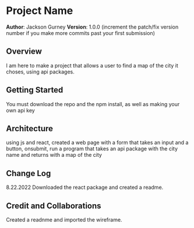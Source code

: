 # Project Name

**Author**: Jackson Gurney
**Version**: 1.0.0 (increment the patch/fix version number if you make more commits past your first submission)

## Overview
I am here to make a project that allows a user to find a map of the city it choses, using api packages.

## Getting Started
You must download the repo and the npm install, as well as making your own api key

## Architecture
using js and react, created a web page with a form that takes an input and a button, onsubmit, run a program that takes an api package with the city name and returns with a map of the city

## Change Log
8.22.2022 Downloaded the react package and created a readme.


## Credit and Collaborations
Created a readnme and imported the wireframe.
